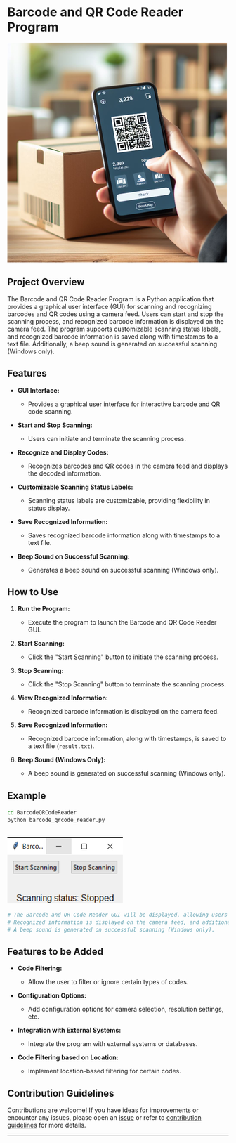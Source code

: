 # Barcode and QR Code Reader Program

![QRcode Barcode](../assets/images/readme_images/barcode_qrcode_reader.png)

## Project Overview

The Barcode and QR Code Reader Program is a Python application that provides a graphical user interface (GUI) for scanning and recognizing barcodes and QR codes using a camera feed. Users can start and stop the scanning process, and recognized barcode information is displayed on the camera feed. The program supports customizable scanning status labels, and recognized barcode information is saved along with timestamps to a text file. Additionally, a beep sound is generated on successful scanning (Windows only).

## Features

- **GUI Interface:**

  - Provides a graphical user interface for interactive barcode and QR code scanning.

- **Start and Stop Scanning:**

  - Users can initiate and terminate the scanning process.

- **Recognize and Display Codes:**

  - Recognizes barcodes and QR codes in the camera feed and displays the decoded information.

- **Customizable Scanning Status Labels:**

  - Scanning status labels are customizable, providing flexibility in status display.

- **Save Recognized Information:**

  - Saves recognized barcode information along with timestamps to a text file.

- **Beep Sound on Successful Scanning:**

  - Generates a beep sound on successful scanning (Windows only).

## How to Use

1. **Run the Program:**

   - Execute the program to launch the Barcode and QR Code Reader GUI.

2. **Start Scanning:**

   - Click the "Start Scanning" button to initiate the scanning process.

3. **Stop Scanning:**

   - Click the "Stop Scanning" button to terminate the scanning process.

4. **View Recognized Information:**

   - Recognized barcode information is displayed on the camera feed.

5. **Save Recognized Information:**

   - Recognized barcode information, along with timestamps, is saved to a text file (`result.txt`).

6. **Beep Sound (Windows Only):**

   - A beep sound is generated on successful scanning (Windows only).

## Example

```bash
cd BarcodeQRCodeReader
python barcode_qrcode_reader.py
```

\
![output](../assets/images/output_images/barcode_qrcode_output.png)

```python
# The Barcode and QR Code Reader GUI will be displayed, allowing users to interactively scan and recognize barcodes and QR codes using the camera feed.
# Recognized information is displayed on the camera feed, and additional details are saved to a text file.
# A beep sound is generated on successful scanning (Windows only).
```

## Features to be Added

- **Code Filtering:**

  - Allow the user to filter or ignore certain types of codes.

- **Configuration Options:**

  - Add configuration options for camera selection, resolution settings, etc.

- **Integration with External Systems:**

  - Integrate the program with external systems or databases.

- **Code Filtering based on Location:**

  - Implement location-based filtering for certain codes.


## Contribution Guidelines

Contributions are welcome! If you have ideas for improvements or encounter any issues, please open an [issue](https://github.com/vrm-piyush/Acronym/issues) or refer to [contribution guidelines](../CONTRIBUTING.md) for more details.

---
